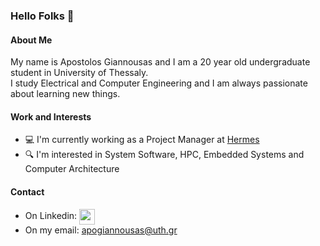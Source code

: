 ### Hello Folks 👋
#### About Me

My name is Apostolos Giannousas and I am a 20 year old undergraduate student in University of Thessaly.\
I study Electrical and Computer Engineering and I am always passionate about learning new things.

#### Work and Interests
- :computer: I'm currently working as a Project Manager at [Hermes](https://www.hermesteam.eu/)
- :mag: I'm interested in System Software, HPC, Embedded Systems and Computer Architecture

#### Contact
- On Linkedin: <a href="https://www.linkedin.com/in/apogiannousas" target="blank"><img align="center"   src="https://upload.wikimedia.org/wikipedia/commons/e/e9/Linkedin_icon.svg" height="25" /></a>
- On my email: apogiannousas@uth.gr
